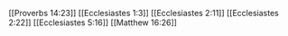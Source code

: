 [[Proverbs 14:23]]
[[Ecclesiastes 1:3]]
[[Ecclesiastes 2:11]]
[[Ecclesiastes 2:22]]
[[Ecclesiastes 5:16]]
[[Matthew 16:26]]
